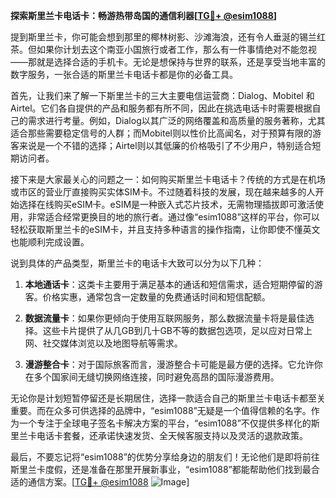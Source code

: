 **探索斯里兰卡电话卡：畅游热带岛国的通信利器[[TG💪+ @esim1088](https://t.me/s/esim1088)]**

提到斯里兰卡，你可能会想到那里的椰林树影、沙滩海浪，还有令人垂涎的锡兰红茶。但如果你计划去这个南亚小国旅行或者工作，那么有一件事情绝对不能忽视——那就是选择合适的手机卡。无论是想保持与世界的联系，还是享受当地丰富的数字服务，一张合适的斯里兰卡电话卡都是你的必备工具。

首先，让我们来了解一下斯里兰卡的三大主要电信运营商：Dialog、Mobitel 和 Airtel。它们各自提供的产品和服务都有所不同，因此在挑选电话卡时需要根据自己的需求进行考量。例如，Dialog以其广泛的网络覆盖和高质量的服务著称，尤其适合那些需要稳定信号的人群；而Mobitel则以性价比高闻名，对于预算有限的游客来说是一个不错的选择；Airtel则以其低廉的价格吸引了不少用户，特别适合短期访问者。

接下来是大家最关心的问题之一：如何购买斯里兰卡电话卡？传统的方式是在机场或市区的营业厅直接购买实体SIM卡。不过随着科技的发展，现在越来越多的人开始选择在线购买eSIM卡。eSIM是一种嵌入式芯片技术，无需物理插拔即可激活使用，非常适合经常更换目的地的旅行者。通过像“esim1088”这样的平台，你可以轻松获取斯里兰卡的eSIM卡，并且支持多种语言的操作指南，让你即使不懂英文也能顺利完成设置。

说到具体的产品类型，斯里兰卡的电话卡大致可以分为以下几种：

1. **本地通话卡**：这类卡主要用于满足基本的通话和短信需求，适合短期停留的游客。价格实惠，通常包含一定数量的免费通话时间和短信配额。

2. **数据流量卡**：如果你更倾向于使用互联网服务，那么数据流量卡将是最佳选择。这些卡片提供了从几GB到几十GB不等的数据包选项，足以应对日常上网、社交媒体浏览以及地图导航等需求。

3. **漫游整合卡**：对于国际旅客而言，漫游整合卡可能是最方便的选择。它允许你在多个国家间无缝切换网络连接，同时避免高昂的国际漫游费用。

无论你是计划短暂停留还是长期居住，选择一款适合自己的斯里兰卡电话卡都至关重要。而在众多可供选择的品牌中，“esim1088”无疑是一个值得信赖的名字。作为一个专注于全球电子签名卡解决方案的平台，“esim1088”不仅提供多样化的斯里兰卡电话卡套餐，还承诺快速发货、全天候客服支持以及灵活的退款政策。

最后，不要忘记将“esim1088”的优势分享给身边的朋友们！无论他们是即将前往斯里兰卡度假，还是准备在那里开展新事业，“esim1088”都能帮助他们找到最合适的通信方案。[[TG💪+ @esim1088](https://t.me/s/esim1088) ![Image](https://i.postimg.cc/4NQfJmqS/Snipaste-2025-05-13-00-14-12.png)]
